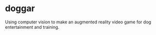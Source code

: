 # doggar
Using computer vision to make an augmented reality video game for dog entertainment and training.
